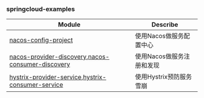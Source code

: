 ### springcloud-examples


|  Module  | Describe  | 
|  ----  | ----  |  
| [nacos-config-project](https://github.com/haoxiaoyong1014/springcloud-examples/tree/master/nacos-config-project)  | 使用Nacos做服务配置中心 
| [nacos-provider-discovery](https://github.com/haoxiaoyong1014/springcloud-examples/tree/master/nacos-provider-discovery),[nacos-consumer-discovery](https://github.com/haoxiaoyong1014/springcloud-examples/tree/master/nacos-consumer-discovery)  | 使用Nacos做服务注册和发现 
| [hystrix-provider-service](https://github.com/haoxiaoyong1014/springcloud-examples/tree/master/hystrix-provider-service),[hystrix-consumer-service](https://github.com/haoxiaoyong1014/springcloud-examples/tree/master/hystrix-consumer-service)  | 使用Hystrix预防服务雪崩 